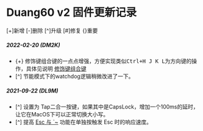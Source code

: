 # Duang60 v2 固件更新记录
[+]新增 [-]删除 [^]升级 [#]修复 {}重要

##### 2022-02-20 (DM2K)
- {+} 修饰键组合键的一点点增强，方便实现类似<kbd>Ctrl+H J K L</kbd>为方向键的操作，具体见说明 [修饰键组合键](edit-keymap/mods-key.md)
- [^] 节能模式下的watchdog逻辑稍微改进了一下。

##### 2021-09-22 (DL9M)
  - [^] 设置为 Tap二合一按键，如果其中是CapsLock，增加一个100ms的延时，让它在MacOS下可以正常切换大小写。
  - [^] 提高 [Esc 与 \`\~](/features/tricky-esc) 功能在单独按触发 Esc 时的响应速度。
